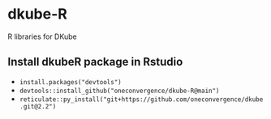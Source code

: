 # dkube-R
R libraries for DKube

## Install dkubeR package in Rstudio
  - `install.packages("devtools")`
  - `devtools::install_github("oneconvergence/dkube-R@main")`
  - `reticulate::py_install("git+https://github.com/oneconvergence/dkube.git@2.2")`
